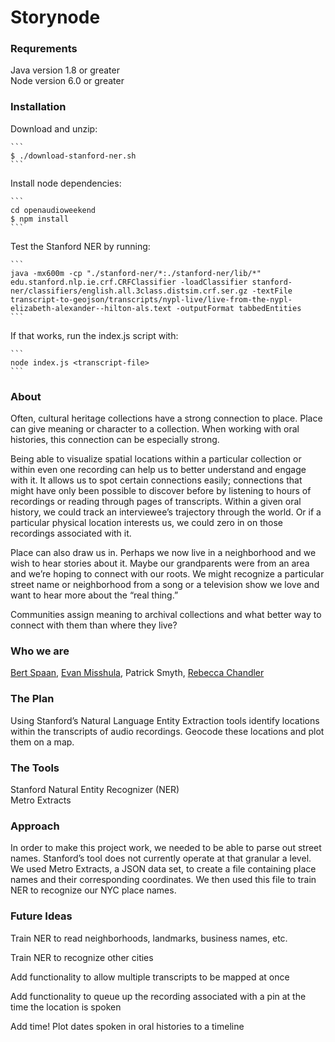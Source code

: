# Storynode

### Requrements

Java version 1.8 or greater  
Node version 6.0 or greater  

### Installation

Download and unzip:

	```
	$ ./download-stanford-ner.sh
	```

Install node dependencies:
	
	```
	cd openaudioweekend
	$ npm install
	```
	
Test the Stanford NER by running:

	```
	java -mx600m -cp "./stanford-ner/*:./stanford-ner/lib/*" edu.stanford.nlp.ie.crf.CRFClassifier -loadClassifier stanford-ner/classifiers/english.all.3class.distsim.crf.ser.gz -textFile transcript-to-geojson/transcripts/nypl-live/live-from-the-nypl-elizabeth-alexander--hilton-als.text -outputFormat tabbedEntities
	```

If that works, run the index.js script with:

	```
	node index.js <transcript-file>
	```

### About

Often, cultural heritage collections have a strong connection to place. Place can give meaning or character to a collection. When working with oral histories, this connection can be especially strong.

Being able to visualize spatial locations within a particular collection or within even one recording can help us to better understand and engage with it. It allows us to spot certain connections easily; connections that might have only been possible to discover before by listening to hours of recordings or reading through pages of transcripts. Within a given oral history, we could track an interviewee’s trajectory through the world. Or if a particular physical location interests us, we could zero in on those recordings associated with it.

Place can also draw us in. Perhaps we now live in a neighborhood and we wish to hear stories about it. Maybe our grandparents were from an area and we’re hoping to connect with our roots. We might recognize a particular street name or neighborhood from a song or a television show we love and want to hear more about the “real thing.”

Communities assign meaning to archival collections and what better way to connect with them than where they live?

### Who we are

[Bert Spaan](https://github.com/bertspaan), [Evan Misshula](https://github.com/EvanMisshula), Patrick Smyth, [Rebecca Chandler](https://github.com/rebschandler)


### The Plan

Using Stanford’s Natural Language Entity Extraction tools identify locations within the transcripts of audio recordings. Geocode these locations and plot them on a map. 

### The Tools

Stanford Natural Entity Recognizer (NER)   
Metro Extracts  

### Approach

In order to make this project work, we needed to be able to parse out street names. Stanford’s tool does not currently operate at that granular a level. We used Metro Extracts, a JSON data set, to create a file containing place names and their corresponding coordinates. We then used this file to train NER to recognize our NYC place names.

### Future Ideas

Train NER to read neighborhoods, landmarks, business names, etc.

Train NER to recognize other cities

Add functionality to allow multiple transcripts to be mapped at once

Add functionality to queue up the recording associated with a pin at the time the location is spoken

Add time! Plot dates spoken in oral histories to a timeline
